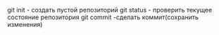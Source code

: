 git init - создать пустой репозиторий
git status - проверить текущее состояние репозитория
git commit -сделать коммит(сохранить изменения) 
